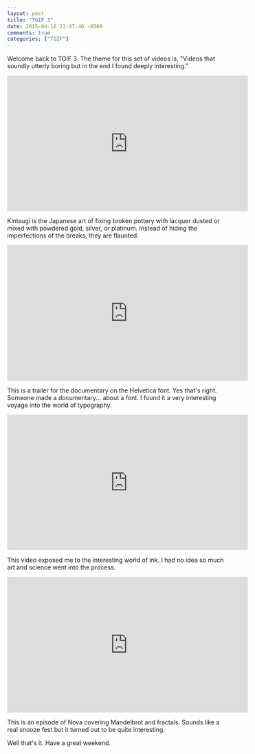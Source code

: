 ```yaml
---
layout: post
title: "TGIF 3"
date: 2015-04-16 22:07:46 -0500
comments: true
categories: ["TGIF"]
---
```



Welcome back to TGIF 3. The theme for this set of videos is, "Videos that soundly
utterly boring but in the end I found deeply interesting."

<div style="text-align:center;">
<iframe width="560" height="315" src="https://www.youtube.com/embed/lT55_u8URU0" frameborder="0" allowfullscreen></iframe>
</div>

Kintsugi is the  Japanese art of fixing broken pottery with lacquer 
dusted or mixed with powdered gold, silver, or platinum. Instead of hiding the
imperfections of the breaks, they are flaunted.



<div style="text-align:center;">
<iframe width="560" height="315" src="https://www.youtube.com/embed/7JkpYgjbYRg" frameborder="0" allowfullscreen></iframe>
</div>

This is a trailer for the documentary on the Helvetica font. Yes that's right. Someone made a documentary...
about a font. I found it a very interesting voyage into the world of typography.


<div style="text-align:center;">
<iframe width="560" height="315" src="https://www.youtube.com/embed/Fypi6dAJB8E" frameborder="0" allowfullscreen></iframe>
</div>

This video exposed me to the interesting world of ink. I had no idea so much art and science
went into the process.


<div style="text-align:center;">
<iframe width="560" height="315" src="https://www.youtube.com/embed/ZbK92bRW2lQ" frameborder="0" allowfullscreen></iframe>
</div>

This is an episode of Nova covering Mandelbrot and fractals. Sounds like a real snooze
fest but it turned out to be quite interesting.

Well that's it. Have a great weekend.